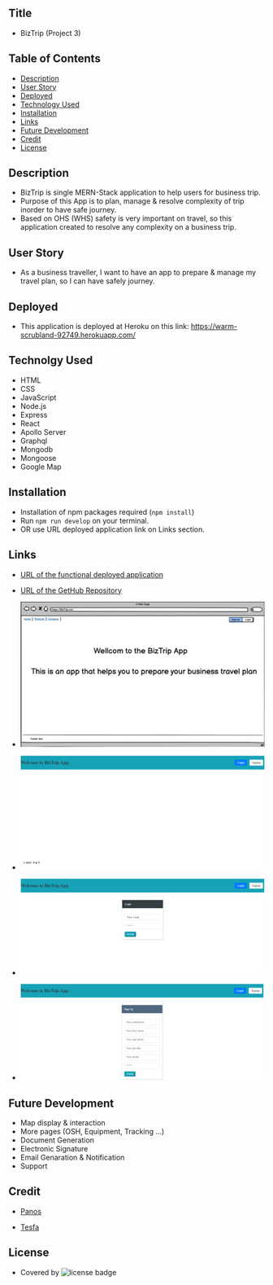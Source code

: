 ## Title

- BizTrip (Project 3)

## Table of Contents

- [Description](#description)
- [User Story](#user-story)
- [Deployed](#deployed)
- [Technology Used](#technolgy-used)
- [Installation](#installation)
- [Links](#links)
- [Future Development](#future-development)
- [Credit](#credit)
- [License](#license)

## Description

- BizTrip is single MERN-Stack application to help users for business trip.
- Purpose of this App is to plan, manage & resolve complexity of trip inorder to have safe journey.
- Based on OHS (WHS) safety is very important on travel, so this application created to resolve any complexity on a business trip.

## User Story

- As a business traveller, I want to have an app to prepare & manage my travel plan, so I can have safely journey.

## Deployed

- This application is deployed at Heroku on this link: https://warm-scrubland-92749.herokuapp.com/

## Technolgy Used

- HTML
- CSS
- JavaScript
- Node.js
- Express
- React
- Apollo Server
- Graphql
- Mongodb
- Mongoose
- Google Map

## Installation

- Installation of npm packages required (`npm install`)
- Run `npm run develop` on your terminal.
- OR use URL deployed application link on Links section.

## Links

- [URL of the functional deployed application](https://warm-scrubland-92749.herokuapp.com/)
- [URL of the GetHub Repository](https://github.com/Tesfa8186/BizTrip)

- ![Wire Frame](./assets/Project3.png)
- ![Mock-Up ](./assets/Mock-Up.png)
- ![Login Page](./assets/Login-Page.png)
- ![Signup Page](./assets/Signup-Page.png)

## Future Development

- Map display & interaction
- More pages (OSH, Equipment, Tracking ...)
- Document Generation
- Electronic Signature
- Email Genaration & Notification
- Support

## Credit

- [Panos](https://github.com/PanosGian)

- [Tesfa](https://github.com/Tesfa8186)

## License

- Covered by ![license badge](https://img.shields.io/badge/license-MIT-brightgreen)
